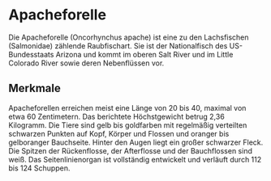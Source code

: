 # Apacheforelle

Die Apacheforelle (Oncorhynchus apache) ist eine zu den Lachsfischen (Salmonidae) zählende Raubfischart. Sie ist der Nationalfisch des US-Bundesstaats Arizona und kommt im oberen Salt River und im Little Colorado River sowie deren Nebenflüssen vor.

## Merkmale

Apacheforellen erreichen meist eine Länge von 20 bis 40, maximal von etwa 60 Zentimetern. Das berichtete Höchstgewicht betrug 2,36 Kilogramm. Die Tiere sind gelb bis goldfarben mit regelmäßig verteilten schwarzen Punkten auf Kopf, Körper und Flossen und oranger bis gelboranger Bauchseite. Hinter den Augen liegt ein großer schwarzer Fleck. Die Spitzen der Rückenflosse, der Afterflosse und der Bauchflossen sind weiß. Das Seitenlinienorgan ist vollständig entwickelt und verläuft durch 112 bis 124 Schuppen.

